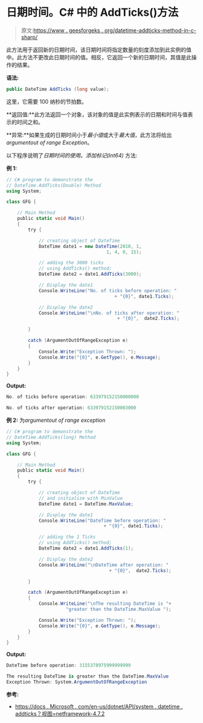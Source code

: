 # 日期时间。C# 中的 AddTicks()方法

> 原文:[https://www . geesforgeks . org/datetime-addticks-method-in-c-sharp/](https://www.geeksforgeeks.org/datetime-addticks-method-in-c-sharp/)

此方法用于返回新的日期时间，该日期时间将指定数量的刻度添加到此实例的值中。此方法不更改此日期时间的值。相反，它返回一个新的日期时间，其值是此操作的结果。

**语法:**

```cs
public DateTime AddTicks (long value);
```

这里，它需要 100 纳秒的节拍数。

**返回值:**此方法返回一个对象，该对象的值是此实例表示的日期和时间与值表示的时间之和。

**异常:**如果生成的日期时间小于*最小值*或大于*最大值*，此方法将给出*argumentout of range Exception*。

以下程序说明了*日期时间的使用。添加标记(Int64)* 方法:

**例 1:**

```cs
// C# program to demonstrate the
// DateTime.AddTicks(Double) Method
using System;

class GFG {

    // Main Method
    public static void Main()
    {
        try {

            // creating object of DateTime
            DateTime date1 = new DateTime(2010, 1, 
                                     1, 4, 0, 15);

            // adding the 3000 ticks
            // using AddTicks() method;
            DateTime date2 = date1.AddTicks(3000);

            // Display the date1
            Console.WriteLine("No. of ticks before operation: "
                                        + "{0}", date1.Ticks);

            // Display the date2
            Console.WriteLine("\nNo. of ticks after operation: "
                                         + "{0}",  date2.Ticks);

        }

        catch (ArgumentOutOfRangeException e)
        {
            Console.Write("Exception Thrown: ");
            Console.Write("{0}", e.GetType(), e.Message);
        }
    }
}
```

**Output:**

```cs
No. of ticks before operation: 633979152150000000

No. of ticks after operation: 633979152150003000

```

**例 2:** 为*argumentout of range exception*

```cs
// C# program to demonstrate the
// DateTime.AddTicks(long) Method
using System;

class GFG {

    // Main Method
    public static void Main()
    {
        try {

            // creating object of DateTime 
            // and initialize with MinValue
            DateTime date1 = DateTime.MaxValue;

            // Display the date1
            Console.WriteLine("DateTime before operation: "
                                    + "{0}", date1.Ticks);

            // adding the 1 Ticks
            // using AddTicks() method;
            DateTime date2 = date1.AddTicks(1);

            // Display the date2
            Console.WriteLine("\nDateTime after operation: "
                                      + "{0}",  date2.Ticks);

        }

        catch (ArgumentOutOfRangeException e) 
        {
            Console.WriteLine("\nThe resulting DateTime is "+
                      "greater than the DateTime.MaxValue ");

            Console.Write("Exception Thrown: ");
            Console.Write("{0}", e.GetType(), e.Message);
        }
    }
}
```

**Output:**

```cs
DateTime before operation: 3155378975999999999

The resulting DateTime is greater than the DateTime.MaxValue 
Exception Thrown: System.ArgumentOutOfRangeException

```

**参考:**

*   [https://docs . Microsoft . com/en-us/dotnet/API/system . datetime . addticks？视图=netframework-4.7.2](https://docs.microsoft.com/en-us/dotnet/api/system.datetime.addticks?view=netframework-4.7.2)